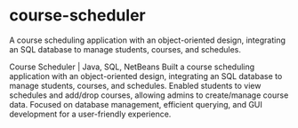 # course-scheduler
A course scheduling application with an object-oriented design, integrating an SQL database to manage students, courses, and schedules.

Course Scheduler | Java, SQL, NetBeans
Built a course scheduling application with an object-oriented design, integrating an SQL database to manage students, courses, and schedules.
Enabled students to view schedules and add/drop courses, allowing admins to create/manage course data.
Focused on database management, efficient querying, and GUI development for a user-friendly experience.

